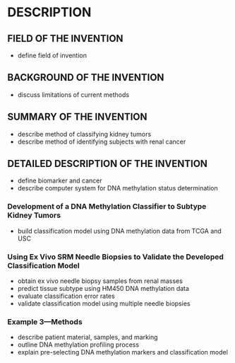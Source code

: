 # DESCRIPTION

## FIELD OF THE INVENTION

- define field of invention

## BACKGROUND OF THE INVENTION

- discuss limitations of current methods

## SUMMARY OF THE INVENTION

- describe method of classifying kidney tumors
- describe method of identifying subjects with renal cancer

## DETAILED DESCRIPTION OF THE INVENTION

- define biomarker and cancer
- describe computer system for DNA methylation status determination

### Development of a DNA Methylation Classifier to Subtype Kidney Tumors

- build classification model using DNA methylation data from TCGA and USC

### Using Ex Vivo SRM Needle Biopsies to Validate the Developed Classification Model

- obtain ex vivo needle biopsy samples from renal masses
- predict tissue subtype using HM450 DNA methylation data
- evaluate classification error rates
- validate classification model using multiple needle biopsies

### Example 3—Methods

- describe patient material, samples, and marking
- outline DNA methylation profiling process
- explain pre-selecting DNA methylation markers and classification model

